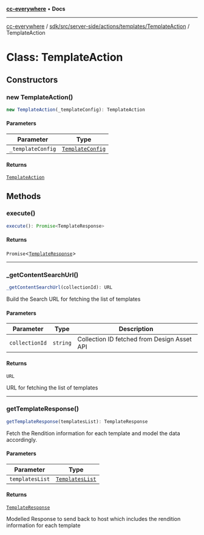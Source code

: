 [**cc-everywhere**](../../../../../../../index.md) • **Docs**

***

[cc-everywhere](../../../../../../../index.md) / [sdk/src/server-side/actions/templates/TemplateAction](../index.md) / TemplateAction

# Class: TemplateAction

## Constructors

### new TemplateAction()

```ts
new TemplateAction(_templateConfig): TemplateAction
```

#### Parameters

| Parameter | Type |
| ------ | ------ |
| `_templateConfig` | [`TemplateConfig`](../../Template.types/interfaces/TemplateConfig.md) |

#### Returns

[`TemplateAction`](TemplateAction.md)

## Methods

### execute()

```ts
execute(): Promise<TemplateResponse>
```

#### Returns

`Promise`\<[`TemplateResponse`](../../Template.types/interfaces/TemplateResponse.md)\>

***

### \_getContentSearchUrl()

```ts
_getContentSearchUrl(collectionId): URL
```

Build the Search URL for fetching the list of templates

#### Parameters

| Parameter | Type | Description |
| ------ | ------ | ------ |
| `collectionId` | `string` | Collection ID fetched from Design Asset API |

#### Returns

`URL`

URL for fetching the list of templates

***

### getTemplateResponse()

```ts
getTemplateResponse(templatesList): TemplateResponse
```

Fetch the Rendition information for each template and model the data accordingly.

#### Parameters

| Parameter | Type |
| ------ | ------ |
| `templatesList` | [`TemplatesList`](../../Template.types/type-aliases/TemplatesList.md) |

#### Returns

[`TemplateResponse`](../../Template.types/interfaces/TemplateResponse.md)

Modelled Response to send back to host which includes the rendition information for each template
